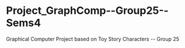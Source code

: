 # Project_GraphComp--Group25--Sems4
Graphical Computer Project based on Toy Story Characters -- Group 25

